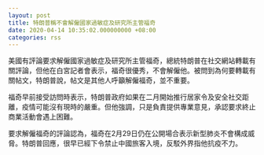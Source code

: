 ```yaml
---
layout: post
title: 特朗普稱不會解僱國家過敏症及研究所主管福奇
date: 2020-04-14 10:35:02.000000000 +08:00
categories: rss
---
```


美國有評論要求解僱國家過敏症及研究所主管福奇，總統特朗普在社交網站轉載有關評論，但他在白宮記者會表示，福奇很優秀，不會解僱他。被問到為何要轉載有關帖文，特朗普說，帖文是其他人呼籲解僱福奇，並不重要。

福奇早前接受訪問時表示，特朗普政府如果在二月開始推行居家令及安全社交距離，疫情可能沒有現時的嚴重。但他強調，只是負責提供專業意見，承認要求終止商業活動會遇上困難。

要求解僱福奇的評論認為，福奇在2月29日仍在公開場合表示新型肺炎不會構成威脅。特朗普回應，很早已經下令禁止中國旅客入境，反駁外界指他抗疫不力。

